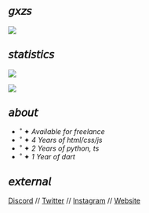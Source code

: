 ## 𝘨𝘹𝘻𝘴

![](https://i.pinimg.com/originals/49/83/0e/49830ee2ddd8b7e7679c686361afd4c2.gif)

## 𝘴𝘵𝘢𝘵𝘪𝘴𝘵𝘪𝘤𝘴
![](https://github-readme-stats.vercel.app/api?username=gxzass&hide=prs,contribs&title_color=539bf5&icon_color=539bf5&text_color=efefef&bg_color=0000&show_icons=true)

![](https://komarev.com/ghpvc/?username=gxzass&color=539bf5)

## 𝘢𝘣𝘰𝘶𝘵
* ˚ ✦ *Available for freelance*
* ˚ ✦ *4 Years of html/css/js*
* ˚ ✦ *2 Years of python, ts*
* ˚ ✦ *1 Year of dart*

## 𝘦𝘹𝘵𝘦𝘳𝘯𝘢𝘭
[Discord](https://discord.gg/g2p97xBjMy) // [Twitter](https://twitter.com/gxzass) // [Instagram](https://instagram.com/gxzass) // [Website](https://gxzs.info) 
